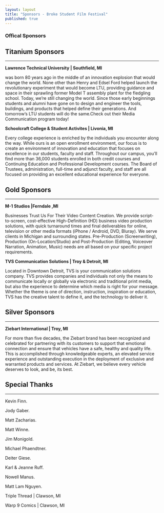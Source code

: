 ```yaml
---
layout: layout
title: "Sponsors - Broke Student Film Festival"
published: true
---
```


### Offical Sponsors

## **Titanium Sponsors**
****
**Lawrence Technical University | Southfield, MI**

was born 80 years ago in the middle of an innovation explosion that would change the world. None other than Henry and Edsel Ford helped launch the revolutionary experiment that would become LTU, providing guidance and space in their sprawling former Model T assembly plant for the fledgling school. 
Today, we’re still changing the world. Since those early beginnings students and alumni have gone on to design and engineer the tools, buildings, and products that helped define their generations. And tomorrow’s LTU students will do the same.Check out their Media Communication program today!  


**Schoolcraft College & Student Activites | Livonia, MI**

Every college experience is enriched by the individuals you encounter along the way. While ours is an open enrollment environment, our focus is to create an environment of innovation and education that focuses on excellence in our students, faculty and staff. Throughout our campus, you’ll find more than 36,000 students enrolled in both credit courses and Continuing Education and Professional Development courses. The Board of Trustees, administration, full-time and adjunct faculty, and staff are all focused on providing an excellent educational experience for everyone.


## **Gold Sponsors**
****
**M-1 Studios |Ferndale ,MI**

Businesses Trust Us For Their Video Content Creation. We provide script-to-screen, cost-effective High-Definition (HD) business video production solutions, with quick turnaround times and final deliverables for online, television or other media formats (iPhone / Android, DVD, Bluray). We serve clients in Michigan and surrounding states. Pre-Production (Screenwriting), Production (On-Location/Studio) and Post-Production (Editing, Voiceover Narration, Animation, Music) needs are all based on your specific project requirements.

**TVS Communication Solutions | Troy & Detroit, MI**

Located in Downtown Detroit, TVS is your communication solutions company.  TVS provides companies and individuals not only the means to communicate locally or globally via electronic and traditional print media, but also the experience to determine which media is right for your message.  Whether the theme is one of direction, instruction, inspiration or education, TVS has the creative talent to define it, and the technology to deliver it.

## **Silver Sponsors**
****
**Ziebart International | Troy, MI**

For more than five decades, the Ziebart brand has been recognized and celebrated for partnering with its customers to support that emotional connection and ensure that vehicles have a safe, healthy and quality life. This is accomplished through knowledgeable experts, an elevated service experience and outstanding execution in the deployment of exclusive and warranted products and services. At Ziebart, we believe every vehicle deserves to look, and be, its best.

## **Special Thanks**
****

Kevin Finn. 

Jody Gaber. 

Matt Zacharias. 

Matt Winne.  

Jim Monigold. 

Michael Phaendtner. 

Deiter Giese.

Karl & Jeanne Ruff. 

Nowell Manus. 

Matt Lam Nguyen. 

Triple Thread | Clawson, MI

Warp 9 Comics | Clawson, MI